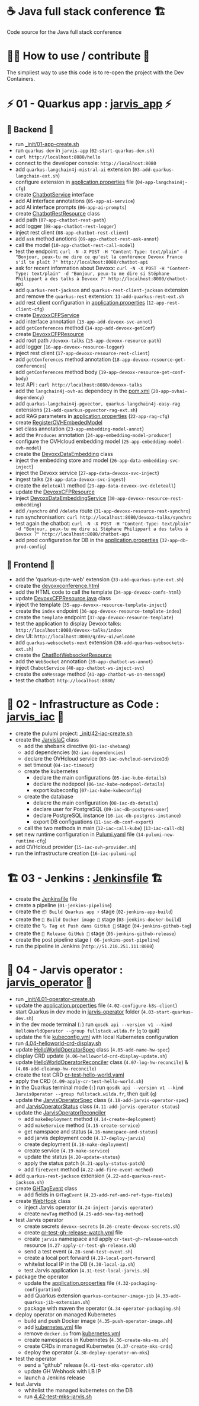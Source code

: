 # ☕️ Java full stack conference 🏗️
Code source for the Java full stack conference

# 🧑‍💻 How to use / contribute 🐳

The simpliest way to use this code is to re-open the project with the Dev Containers.

# ⚡️ 01 - Quarkus app : [jarvis_app](./jarvis_app/) ⚡️
## 📼 Backend 📼

 - run [_init/01-app-create.sh](./_init/01-app-create.sh)
 - run `quarkus dev` in `jarvis-app` (`02-start-quarkus-dev.sh`)
 - `curl http://localhost:8080/hello`
 - connect to the developer console: `http://localhost:8080`
 - add `quarkus-langchain4j-mistral-ai` extension (`03-add-quarkus-langchain-ext.sh`)
 - configure extension in [application.properties](./jarvis_app/src/main/resources/application.properties) file (`04-app-langchain4j-cfg`)
 - create [ChatbotService](./jarvis_app/src/main/java/fr/wilda/fullstack/services/ChatbotService.java) interface
  - add AI interface annotations (`05-app-ai-service`)
  - add AI interface prompts (`06-app-ai-prompts`)
 - create [ChatbotRestResource](./jarvis_app/src/main/java/fr/wilda/fullstack/resources/ChatbotRestResource.java) class
  - add path (`07-app-chatbot-rest-path`)
  - add logger (`08-app-chatbot-rest-logger`)
  - inject rest client (`08-app-chatbot-rest-client`)
  - add `ask` method anotions (`09-app-chatbot-rest-ask-annot`)
  - call the model (`10-app-chatbot-rest-call-model`)
 - test the endpoint: `curl -N -X POST -H "Content-Type: text/plain" -d "Bonjour, peux-tu me dire ce qu'est la conférence Devoxx France s'il te plaît ?" http://localhost:8080/chatbot-api`
 - ask for recent information about Devoxx: `curl -N -X POST -H "Content-Type: text/plain" -d "Bonjour, peux-tu me dire si Stéphane Philippart a des talks à Devoxx ?" http://localhost:8080/chatbot-api`
 - add `quarkus-rest-jackson` and `quarkus-rest-client-jackson` extension and remove the `quarkus-rest` extension: `11-add-quarkus-rest-ext.sh`
 - add rest client configuration in [application.properties](./jarvis_app/src/main/resources/application.properties) (`12-app-rest-client-cfg`)
 - create [DevoxxCFPService](./jarvis_app/src/main/java/fr/wilda/fullstack/services/DevoxxCFPService.java)
  - add interface annotation (`13-app-add-devoxx-svc-annot`)
  - add `getConferences` method (`14-app-add-devoxx-getConf`)
 - create [DevoxxCFPResource](./jarvis_app/src/main/java/fr/wilda/fullstack/resources/DevoxxCFPResource.java)
  - add root path `/devoxx-talks` (`15-app-devoxx-resource-path`)
  - add logger (`16-app-devoxx-resource-logger`)
  - inject rest client (`17-app-devoxx-resource-rest-client`)
  - add `getConferences` method annotation (`18-app-devoxx-resource-get-conferences`) 
  - add `getConferences` method body (`19-app-devoxx-resource-get-conf-body`)
  - test API : `curl http://localhost:8080/devoxx-talks`
 - add the `langchain4j-ovh-ai` dependecy in the [pom.xml](./jarvis_app/pom.xml) (`20-app-ovhai-dependency`)
 - add `quarkus-langchain4j-pgvector, quarkus-langchain4j-easy-rag` extensions (`21-add-quarkus-pgvector-rag-ext.sh`)
 - add RAG parameters in [application.properties](./jarvis_app/src/main/resources/application.properties) (`22-app-rag-cfg`)
 - create [RegisterOVHEmbededModel](./jarvis_app/src/main/java/fr/wilda/fullstack/config/RegisterOVHEmbededModel.java)
  - set class annotation (`23-app-embedding-model-annot`)
  - add the `Produces` annotation (`24-app-embedding-model-producer`)
  - configure the OVHcloud embedding model (`25-app-enbedding-model-ovh-model`)
 - create the [DevoxxDataEmbedding](./jarvis_app/src/main/java/fr/wilda/fullstack/services/DevoxxDataEmbedding.java) class
  - inject the embedding store and model (`26-app-data-embedding-svc-inject`)
  - inject the Devoxx service (`27-app-data-devoxx-svc-inject`)
  - ingest talks (`28-app-data-devoxx-svc-ingest`)
  - create the `deleteAll` method (`29-app-data-devoxx-svc-deleteall`)
 - update the [DevoxxCFPResource](./jarvis_app/src/main/java/fr/wilda/fullstack/resources/DevoxxCFPResource.java)
  - inject [DevoxxDataEmbeddingService](./jarvis_app/src/main/java/fr/wilda/fullstack/services/DevoxxDataEmbeddingService.java) (`30-app-devoxx-resource-rest-embedding`)
  - add `/synchro` and `/delete` route (`31-app-devoxx-resource-rest-synchro`)
  - run synchronisation: `curl http://localhost:8080/devoxx-talks/synchro`
 - test again the chatbot: `curl -N -X POST -H "Content-Type: text/plain" -d "Bonjour, peux-tu me dire si Stéphane Philippart a des talks à Devoxx ?" http://localhost:8080/chatbot-api`
 - add prod configuration for DB in the [application.properties](./jarvis_app/src/main/resources/application.properties) (`32-app-db-prod-config`)

## 🎨 Frontend 🎨
 - add the 'quarkus-qute-web' extension (`33-add-quarkus-qute-ext.sh`)
 - create the [devoxxconference.html](./jarvis_app/src/main/resources/templates/DevoxxCFPResource/devoxxconference.html) 
  - add the HTML code to call the template (`34-app-devoxx-confs-html`)
 - update [DevoxxCFPResource.java](./jarvis_app/src/main/java/fr/wilda/fullstack/resources/DevoxxCFPResource.java) class
  - inject the template (`35-app-devoxx-resource-template-inject`)
  - create the `index` endpoint (`36-app-devoxx-resource-template-index`)
  - create the `template` endpoint (`37-app-devoxx-resource-template`)
 - test the application to display Devoxx talks: `http://localhost:8080/devoxx-talks/index`
 - dev UI: `http://localhost:8080/q/dev-ui/welcome`
 - add `quarkus-websockets-next` extension (`38-add-quarkus-websockets-ext.sh`)
 - create the [ChatBotWebsocketResource](./jarvis_app/src/main/java/fr/wilda/fullstack/resources/ChatBotWebsocketResource.java)
  - add the `WebSocket` annotation (`39-app-chatbot-ws-annot`)
  - inject `ChabotService` (`40-app-chatbot-ws-inject-svc`)
  - create the `onMessage` method (`41-app-chatbot-ws-on-message`)
  - test the chatbot: `http://localhost:8080/`

# 🧩 02 - Infrastructure as Code : [jarvis_iac](./jarvis_iac) 🧩

  - create the pulumi project: [_init/42-iac-create.sh](./_init/42-iac-create.sh)
  - create the [JarvisIaC](./jarvis_iac/src/JarvisIaC.java) class
    - add the shebank directive (`01-iac-shebang`)
    - add dependencies (`02-iac-dependencies`)
    - declare the OVHcloud service (`03-iac-ovhcloud-serviceId`)
    - set timeout (`04-iac-timeout`)
    - create the kubernetes
      - declare the main configurations (`05-iac-kube-details`)
      - declare the nodepool (`06-iac-kube-nodepool-details`)
      - export kubeconfig (`07-iac-kube-kubeconfig`)
    - create the database
      - delacre the main configuration (`08-iac-db-details`)
      - declare user for PostgreSQL (`09-iac-db-postgres-user`)
      - declare PostgreSQL instance (`10-iac-db-postgres-instance`)
      - export DB configuations (`11-iac-db-conf-export`)
    - call the two methods in main (`12-iac-call-kube`) (`13-iac-call-db`)
  - set new runtime configuration in [Pulumi.yaml](./jarvis_iac/Pulumi.yaml) file (`14-pulumi-new-runtime-cfg`)
  - add OVHcloud provider (`15-iac-ovh-provider.sh`)
  - run the infrastructure creation (`16-iac-pulumi-up`)

# 🏗️ 03 - Jenkins : [Jenkinsfile](./jarvis_app/Jenkinsfile) 🏗️

  - create the [Jenkinsfile](./jarvis_app/Jenkinsfile) file
  - create a pipeline (`01-jenkins-pipeline`)
  - create the `📦 Build Quarkus app ⚡️` stage (`02-jenkins-app-build`)
  - create the `🐳 Build Docker image 🐳` stage (`03-jenkins-docker-build`)
  - create the `🏷️ Tag et Push dans GitHub 🐙` stage (`04-jenkins-github-tag`)
  - create the `🪪 Release GitHub 🪪` stage (`05-jenkins-github-release`)
  - create the post pipeline stage (` 06-jenkins-post-pipeline`)
  - run the pipeline in Jenkins (`http://51.210.251.111:8080`)

# 🤖 04 - Jarvis operator : [jarvis_operator](./jarvis_operator) 🤖

  - run [_init/4.01-operator-create.sh](./_init/4.01-operator-create.sh) 
  - update the [application.properties](./jarvis-operator/src/main/resources/application.properties) file (`4.02-configure-k8s-client`)
  - start Quarkus in dev mode in [jarvis-operator](./jarvis-operator/) folder (`4.03-start-quarkus-dev.sh`)
  - in the dev mode terminal (`:`) run `qosdk api --version v1 --kind HelloWorldOperator --group fullstack.wilda.fr` (`q` to quit)
  - update the file [kubeconfig.yml](./jarvis-operator/kubeconfig.yml) with local Kubernetes configuration
  - run [4.04-helloworld-crd-display.sh](./jarvis-operator/4.04-helloworld-crd-display.sh)
  - update [HelloWorldOperatorSpec](./jarvis-operator/src/main/java/fr/wilda/fullstack/HelloWorldOperatorSpec.java) class (`4.05-add-name-hw-spec`)
  - display CRD update (`4.06-helloworld-crd-display-update.sh`)
  - update [HelloWorldOperatorReconciler](./jarvis-operator/src/main/java/fr/wilda/fullstack/HelloWorldOperatorReconciler.java) class (`4.07-log-hw-reconcile`) & (`4.08-add-cleanup-hw-reconcile`)
  - create the test CRD [cr-test-hello-world.yaml](./jarvis-operator/src/test/cr-test-hello-world.yaml)
  - apply the CRD (`4.09-apply-cr-test-hello-world.sh`)
  - in the Quarkus terminal mode (`:`) run `qosdk api --version v1 --kind JarvisOperator --group fullstack.wilda.fr`, then quit (`q`)
  - update the [JarvisOperatorSpec](./jarvis-operator/src/main/java/fr/wilda/fullstack/JarvisOperatorSpec.java) class (`4.10-add-jarvis-operator-spec`) and [JarvisOperatorStatus](./jarvis-operator/src/main/java/fr/wilda/fullstack/JarvisOperatorStatus.java) class (`4.11-add-jarvis-operator-status`)
  - update the [JarvisOperatorReconciler](./jarvis-operator/src/main/java/fr/wilda/fullstack/JarvisOperatorReconciler.java)
    - add `makeDeployment` method (`4.14-create-deployment`)
    - add `makeService` method (`4.15-create-service`)
    - get namspace and status (`4.16-namespace-and-status`)
    - add jarvis deployment code (`4.17-deploy-jarvis`)
    - create deployment (`4.18-make-deployment`)
    - create service (`4.19-make-service`)
    - update the status (`4.20-update-status`)
    - apply the status patch (`4.21-apply-status-patch`)
    - add `fireEvent` method (`4.22-add-fire-event-method`)
  - add `quarkus-rest-jackson` extension (`4.22-add-quarkus-rest-jackson.sh`)
  - create [GHTagEvent](./jarvis-operator/src/main/java/fr/wilda/fullstack/webhook/GHTagEvent.java) class 
    - add fields in `GHTagEvent` (`4.23-add-ref-and-ref-type-fields`)
  - create [WebHook](./jarvis-operator/src/main/java/fr/wilda/fullstack/webhook/WebHook.java) class
    - inject Jarvis operator (`4.24-inject-jarvis-operator`)
    - create `newTag` method (`4.25-add-new-tag-method`)
  - test Jarvis operator
    - create secrets `devoxx-secrets` (`4.26-create-devoxx-secrets.sh`)
    - create [cr-test-gh-release-watch.yml](./jarvis-operator/src/test/resources/cr-test-gh-release-watch.yml) file
    - create `jarvis` namespace and apply `cr-test-gh-release-watch` resource (`4.27-apply-cr-test-gh-release.sh`)
    - send a test event (`4.28-send-test-event.sh`)
    - create a local port forward (`4.29-local-port-forward`)
    - whitelist local IP in the DB (`4.30-local-ip.sh`)
    - test Jarvis application (`4.31-test-local-jarvis.sh`)
  - package the operator
    - update the [application.properties](./jarvis-operator/src/main/resources/application.properties) file (`4.32-packaging-configuration`)
    - add Quarkus extension `quarkus-container-image-jib` (`4.33-add-quarkus-jib-extension.sh`)
    - package with maven the operator (`4.34-operator-packaging.sh`)
  - deploy operator on managed Kubernetes
    - build and push Docker image (`4.35-push-operator-image.sh`)
    - add [kubernetes.yml](./jarvis-operator/src/main/kubernetes/kubernetes.yml) file 
    - remove `docker.io` from [kubernetes.yml](./jarvis-operator/target/kubernetes/kubernetes.yml)
    - create namespaces in Kubernetes (`4.36-create-mks-ns.sh`)
    - create CRDs in managed Kubernetes (`4.37-create-mks-crds`)
    - deploy the operator (`4.38-deploy-operator-on-mks`)
  - test the operator
    - send a "github" release (`4.41-test-mks-operator.sh`)
    - update GH Webhook with LB IP
    - launch a Jenkins release
  - test Jarvis
    - whitelist the managed kubernetes on the DB
    - run [4.42-test-mks-jarvis.sh](./jarvis-operator/4.42-test-mks-jarvis.sh)


  
  